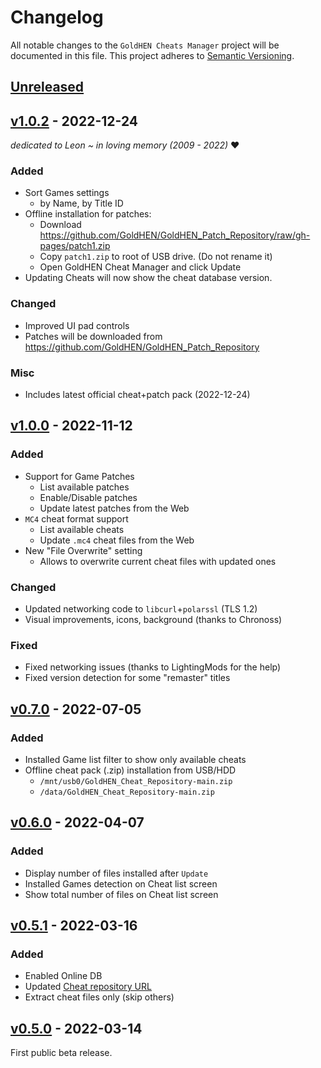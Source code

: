 # Changelog

All notable changes to the `GoldHEN Cheats Manager` project will be documented in this file. This project adheres to [Semantic Versioning](https://semver.org/spec/v2.0.0.html).

## [Unreleased]()

## [v1.0.2](https://github.com/GoldHEN/GoldHEN_Cheat_Manager/releases/tag/v1.0.2) - 2022-12-24

_dedicated to Leon ~ in loving memory (2009 - 2022)_ :heart:

### Added

- Sort Games settings
  - by Name, by Title ID
- Offline installation for patches:
  - Download https://github.com/GoldHEN/GoldHEN_Patch_Repository/raw/gh-pages/patch1.zip
  - Copy `patch1.zip` to root of USB drive. (Do not rename it)
  - Open GoldHEN Cheat Manager and click Update
- Updating Cheats will now show the cheat database version.

### Changed

- Improved UI pad controls
- Patches will be downloaded from https://github.com/GoldHEN/GoldHEN_Patch_Repository

### Misc

- Includes latest official cheat+patch pack (2022-12-24)

## [v1.0.0](https://github.com/GoldHEN/GoldHEN_Cheat_Manager/releases/tag/v1.0.0) - 2022-11-12

### Added

- Support for Game Patches
  - List available patches
  - Enable/Disable patches
  - Update latest patches from the Web
- `MC4` cheat format support
  - List available cheats
  - Update `.mc4` cheat files from the Web
- New "File Overwrite" setting
  - Allows to overwrite current cheat files with updated ones

### Changed

- Updated networking code to `libcurl`+`polarssl` (TLS 1.2)
- Visual improvements, icons, background (thanks to Chronoss)

### Fixed

- Fixed networking issues (thanks to LightingMods for the help)
- Fixed version detection for some "remaster" titles

## [v0.7.0](https://github.com/GoldHEN/GoldHEN_Cheat_Manager/releases/tag/v0.7.0) - 2022-07-05

### Added

- Installed Game list filter to show only available cheats
- Offline cheat pack (.zip) installation from USB/HDD
  - `/mnt/usb0/GoldHEN_Cheat_Repository-main.zip`
  - `/data/GoldHEN_Cheat_Repository-main.zip`

## [v0.6.0](https://github.com/GoldHEN/GoldHEN_Cheat_Manager/releases/tag/v0.6.0) - 2022-04-07

### Added

- Display number of files installed after `Update`
- Installed Games detection on Cheat list screen
- Show total number of files on Cheat list screen

## [v0.5.1](https://github.com/GoldHEN/GoldHEN_Cheat_Manager/releases/tag/v0.5.1) - 2022-03-16

### Added

- Enabled Online DB
- Updated [Cheat repository URL](https://github.com/GoldHEN/GoldHEN_Cheat_Repository)
- Extract cheat files only (skip others)

## [v0.5.0](https://github.com/GoldHEN/GoldHEN_Cheat_Manager/releases/tag/v0.5.0) - 2022-03-14

First public beta release.
